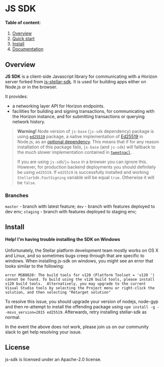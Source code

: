 # JS SDK

#### Table of content: 
1. [Overview](#overview)
2. [Quick start](#quick-start)
3. [Install](#install)
4. [Documentation](./docs/README.md)

## Overview
**JS SDK** is a client-side Javascript library for communicating with a Horizon server forked from [js-stellar-sdk](https://github.com/stellar/js-stellar-sdk). It is used for building apps either on Node.js or in the browser.

It provides:
- a networking layer API for Horizon endpoints.
- facilities for building and signing transactions, for communicating with the Horizon instance, and for submitting transactions or querying network history.


> **Warning!** Node version of `js-base` (`js-sdk` dependency) package is using [`ed25519`](https://www.npmjs.com/package/ed25519) package, a native implementation of [Ed25519](https://ed25519.cr.yp.to/) in Node.js, as an [optional dependency](https://docs.npmjs.com/files/package.json#optionaldependencies). This means that if for any reason installation of this package fails, `js-base` (and `js-sdk`) will fallback to the much slower implementation contained in [`tweetnacl`](https://www.npmjs.com/package/tweetnacl).
>
> If you are using `js-sdk`/`js-base` in a browser you can ignore this. However, for production backend deployments you should definitely be using `ed25519`. If `ed25519` is successfully installed and working `StellarSdk.FastSigning` variable will be equal `true`. Otherwise it will be `false`.

### Branches

  `master` - branch with latest feature;
  `dev` - branch with features deployed to dev env;
  `staging` - branch with features deployed to staging env;

## Install

#### Help! I'm having trouble installing the SDK on Windows

Unfortunately, the Stellar platform development team mostly works on OS X and Linux, and so sometimes bugs creep through that are specific to windows.  When installing js-sdk on windows, you might see an error that looks similar to the following:

```shell
error MSB8020: The build tools for v120 (Platform Toolset = 'v120 ') cannot be found. To build using the v120 build tools, please install v120 build tools.  Alternatively, you may upgrade to the current Visual Studio tools by selecting the Project menu or right-click the solution, and then selecting "Retarget solution"
```

To resolve this issue, you should upgrade your version of nodejs, node-gyp and then re-attempt to install the offending package using `npm install -g --msvs_version=2015 ed25519`.  Afterwards, retry installing stellar-sdk as normal.

In the event the above does not work, please join us on our community slack to get help resolving your issue.


## License
js-sdk is licensed under an Apache-2.0 license.
